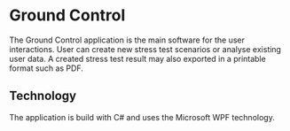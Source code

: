 # Ground Control

The Ground Control application is the main software for the user interactions.
User can create new stress test scenarios or analyse existing user data.
A created stress test result may also exported in a printable format such as PDF.

## Technology

The application is build with C# and uses the Microsoft WPF technology.